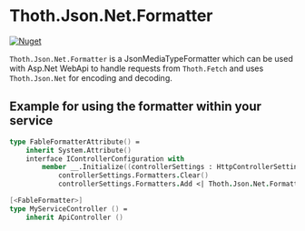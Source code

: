 # Thoth.Json.Net.Formatter

[![Nuget](https://img.shields.io/nuget/v/Thoth.Json.Net.Formatter)](https://www.nuget.org/packages/Thoth.Json.Net.Formatter/)

`Thoth.Json.Net.Formatter` is a JsonMediaTypeFormatter which can be used with Asp.Net WebApi to handle requests from `Thoth.Fetch` and uses `Thoth.Json.Net` for encoding and decoding.

## Example for using the formatter within your service
```fsharp
type FableFormatterAttribute() =
    inherit System.Attribute()
    interface IControllerConfiguration with
        member __.Initialize((controllerSettings : HttpControllerSettings), _) =
            controllerSettings.Formatters.Clear()
            controllerSettings.Formatters.Add <| Thoth.Json.Net.Formatter()

[<FableFormatter>]
type MyServiceController () =
    inherit ApiController ()
```
